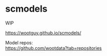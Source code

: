 # scmodels

WIP

https://wootguy.github.io/scmodels/

Model repos:  
https://github.com/wootdata?tab=repositories
